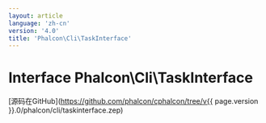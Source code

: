 ```yaml
---
layout: article
language: 'zh-cn'
version: '4.0'
title: 'Phalcon\Cli\TaskInterface'
---
```

# Interface **Phalcon\Cli\TaskInterface**

[源码在GitHub](https://github.com/phalcon/cphalcon/tree/v{{ page.version }}.0/phalcon/cli/taskinterface.zep)